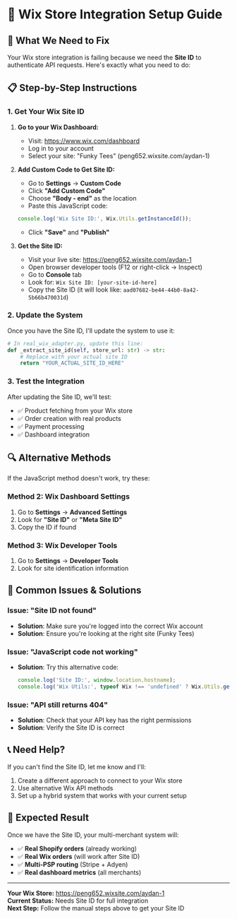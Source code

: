 # 🔧 Wix Store Integration Setup Guide

## 🎯 **What We Need to Fix**

Your Wix store integration is failing because we need the **Site ID** to authenticate API requests. Here's exactly what you need to do:

## 📋 **Step-by-Step Instructions**

### 1. **Get Your Wix Site ID**

1. **Go to your Wix Dashboard:**
   - Visit: https://www.wix.com/dashboard
   - Log in to your account
   - Select your site: "Funky Tees" (peng652.wixsite.com/aydan-1)

2. **Add Custom Code to Get Site ID:**
   - Go to **Settings** → **Custom Code**
   - Click **"Add Custom Code"**
   - Choose **"Body - end"** as the location
   - Paste this JavaScript code:
   ```javascript
   console.log('Wix Site ID:', Wix.Utils.getInstanceId());
   ```
   - Click **"Save"** and **"Publish"**

3. **Get the Site ID:**
   - Visit your live site: https://peng652.wixsite.com/aydan-1
   - Open browser developer tools (F12 or right-click → Inspect)
   - Go to **Console** tab
   - Look for: `Wix Site ID: [your-site-id-here]`
   - Copy the Site ID (it will look like: `aad07682-be44-44b0-8a42-5b66b470031d`)

### 2. **Update the System**

Once you have the Site ID, I'll update the system to use it:

```python
# In real_wix_adapter.py, update this line:
def _extract_site_id(self, store_url: str) -> str:
    # Replace with your actual site ID
    return "YOUR_ACTUAL_SITE_ID_HERE"
```

### 3. **Test the Integration**

After updating the Site ID, we'll test:
- ✅ Product fetching from your Wix store
- ✅ Order creation with real products
- ✅ Payment processing
- ✅ Dashboard integration

## 🔍 **Alternative Methods**

If the JavaScript method doesn't work, try these:

### Method 2: Wix Dashboard Settings
1. Go to **Settings** → **Advanced Settings**
2. Look for **"Site ID"** or **"Meta Site ID"**
3. Copy the ID if found

### Method 3: Wix Developer Tools
1. Go to **Settings** → **Developer Tools**
2. Look for site identification information

## 🚨 **Common Issues & Solutions**

### Issue: "Site ID not found"
- **Solution**: Make sure you're logged into the correct Wix account
- **Solution**: Ensure you're looking at the right site (Funky Tees)

### Issue: "JavaScript code not working"
- **Solution**: Try this alternative code:
  ```javascript
  console.log('Site ID:', window.location.hostname);
  console.log('Wix Utils:', typeof Wix !== 'undefined' ? Wix.Utils.getInstanceId() : 'Not available');
  ```

### Issue: "API still returns 404"
- **Solution**: Check that your API key has the right permissions
- **Solution**: Verify the Site ID is correct

## 📞 **Need Help?**

If you can't find the Site ID, let me know and I'll:
1. Create a different approach to connect to your Wix store
2. Use alternative Wix API methods
3. Set up a hybrid system that works with your current setup

## 🎯 **Expected Result**

Once we have the Site ID, your multi-merchant system will:
- ✅ **Real Shopify orders** (already working)
- ✅ **Real Wix orders** (will work after Site ID)
- ✅ **Multi-PSP routing** (Stripe + Adyen)
- ✅ **Real dashboard metrics** (all merchants)

---

**Your Wix Store:** https://peng652.wixsite.com/aydan-1  
**Current Status:** Needs Site ID for full integration  
**Next Step:** Follow the manual steps above to get your Site ID
